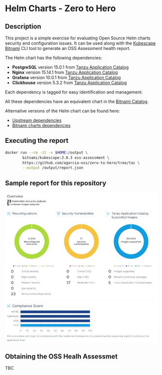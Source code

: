 # Helm Charts - Zero to Hero

## Description

This project is a simple exercise for evaluating Open Source Helm charts security and configuration issues. It can be used along with the [Kubescape Bitnami](https://hub.docker.com/r/bitnami/kubescape) CLI tool to generate an OSS Assessment health report.

The Helm chart has the following dependencies:

- **PostgreSQL** version 15.0.1 from [Tanzu Application Catalog](https://app-catalog.vmware.com/catalog/c055cf51-9de0-4a48-b973-c8fd73c05215/branch/7555ef9a-5067-45e4-9649-75f556788c10)
- **Nginx** version 15.14.1 from [Tanzu Application Catalog](https://app-catalog.vmware.com/catalog/4fa334b0-8ee6-4e4f-8284-c9f759fd04ab/branch/4eb63c5b-acee-41f3-9744-60b19320e822)
- **Grafana** version 10.0.1 from [Tanzu Application Catalog](https://app-catalog.vmware.com/catalog/c5f532f6-15b9-4506-90e3-d4a4da4b1f15/branch/9c60f964-d913-4050-8c7e-26eb67384666)
- **Clickhouse** version 5.3.2 from [Tanzu Application Catalog](https://app-catalog.vmware.com/catalog/711fe8cb-03f4-49f3-91ab-d5d3da9829d8/branch/55c0f7a5-4899-43f5-89d1-e074cea2062c)

Each dependency is tagged for easy identification and management.

All these dependencies have an equivalent chart in the [Bitnami Catalog](https://github.com/bitnami/charts).

Alternative versions of the Helm chart can be found here:

* [Upstream dependencies](https://github.com/agarcia-oss/zero-to-hero/)
* [Bitnami charts dependencies](https://github.com/agarcia-oss/zero-to-hero/tree/bitnami)

## Executing the report

```bash
docker run --rm -it -v $HOME:/output \
        bitnami/kubescape:3.0.3 oss-assessment \
        https://github.com/agarcia-oss/zero-to-hero/tree/tac \
        --output /output/report.json
```

## Sample report for this repository

![alt text](image.png)

## Obtaining the OSS Healh Assessmet

TBC
